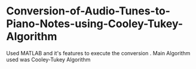 # Conversion-of-Audio-Tunes-to-Piano-Notes-using-Cooley-Tukey-Algorithm
Used MATLAB and it's features to execute the conversion . Main Algorithm used was Cooley-Tukey Algorithm
